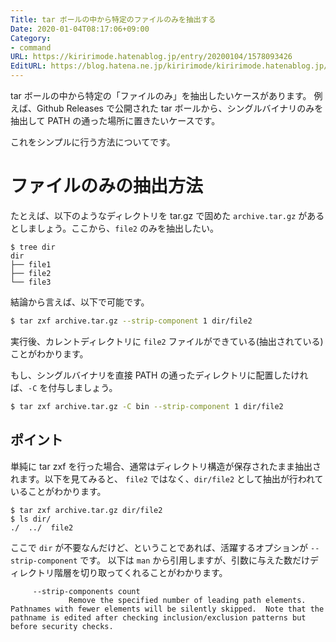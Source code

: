 ```yaml
---
Title: tar ボールの中から特定のファイルのみを抽出する
Date: 2020-01-04T08:17:06+09:00
Category:
- command
URL: https://kiririmode.hatenablog.jp/entry/20200104/1578093426
EditURL: https://blog.hatena.ne.jp/kiririmode/kiririmode.hatenablog.jp/atom/entry/26006613492896335
---
```


tar ボールの中から特定の「ファイルのみ」を抽出したいケースがあります。
例えば、Github Releases で公開された tar ボールから、シングルバイナリのみを抽出して PATH の通った場所に置きたいケースです。

これをシンプルに行う方法についてです。

# ファイルのみの抽出方法

たとえば、以下のようなディレクトリを tar.gz で固めた `archive.tar.gz` があるとしましょう。ここから、`file2` のみを抽出したい。

```
$ tree dir
dir
├── file1
├── file2
└── file3
```

結論から言えば、以下で可能です。

```bash
$ tar zxf archive.tar.gz --strip-component 1 dir/file2
```

実行後、カレントディレクトリに `file2` ファイルができている(抽出されている)ことがわかります。

もし、シングルバイナリを直接 PATH の通ったディレクトリに配置したければ、`-C` を付与しましょう。

```bash
$ tar zxf archive.tar.gz -C bin --strip-component 1 dir/file2
```

## ポイント
単純に tar zxf を行った場合、通常はディレクトリ構造が保存されたまま抽出されます。以下を見てみると、 `file2`  ではなく、`dir/file2` として抽出が行われていることがわかります。

```
$ tar zxf archive.tar.gz dir/file2
$ ls dir/
./  ../  file2
```

ここで `dir` が不要なんだけど、ということであれば、活躍するオプションが `--strip-component` です。 以下は `man` から引用しますが、引数に与えた数だけディレクトリ階層を切り取ってくれることがわかります。

```
     --strip-components count
             Remove the specified number of leading path elements.  Pathnames with fewer elements will be silently skipped.  Note that the pathname is edited after checking inclusion/exclusion patterns but before security checks.
```
